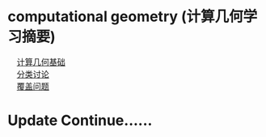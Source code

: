 # computational geometry (计算几何学习摘要)

<font size = 3>&nbsp;&nbsp;&nbsp;&nbsp;[计算几何基础](https://github.com/zexiangzhang/algorithmAndDataStructure/tree/master/algorithm/computational_geometry/base/)<br/></font>
<font size = 3>&nbsp;&nbsp;&nbsp;&nbsp;[分类讨论](https://github.com/zexiangzhang/algorithmAndDataStructure/tree/master/algorithm/computational_geometry/application/self_crossing.py)<br/></font>
<font size = 3>&nbsp;&nbsp;&nbsp;&nbsp;[覆盖问题](https://github.com/zexiangzhang/algorithmAndDataStructure/tree/master/algorithm/computational_geometry/application/perfect_rectangle.py)<br/></font>

# Update Continue......
